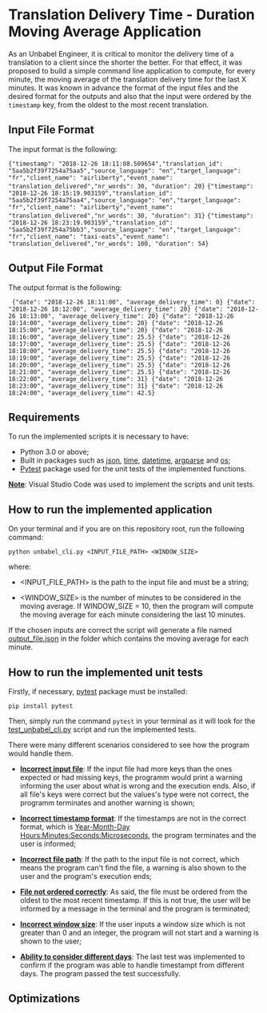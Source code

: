# Translation Delivery Time - Duration Moving Average Application

As an Unbabel Engineer, it is critical to monitor the delivery time of a translation to a client since the shorter the better. For that effect, it was proposed to build a simple command line application to compute, for every minute, the moving average of the translation delivery time for the last X minutes. It was known in advance the format of the input files and the desired format for the outputs and also that the input were ordered by the `timestamp` key, from the oldest to the most recent translation.

## Input File Format

The input format is the following:

`{"timestamp": "2018-12-26 18:11:08.509654","translation_id": "5aa5b2f39f7254a75aa5","source_language": "en","target_language": "fr","client_name": "airliberty","event_name": "translation_delivered","nr_words": 30, "duration": 20}`
`{"timestamp": "2018-12-26 18:15:19.903159","translation_id": "5aa5b2f39f7254a75aa4","source_language": "en","target_language": "fr","client_name": "airliberty","event_name": "translation_delivered","nr_words": 30, "duration": 31}`
`{"timestamp": "2018-12-26 18:23:19.903159","translation_id": "5aa5b2f39f7254a75bb3","source_language": "en","target_language": "fr","client_name": "taxi-eats","event_name": "translation_delivered","nr_words": 100, "duration": 54}`

## Output File Format

The output format is the following:

`
{"date": "2018-12-26 18:11:00", "average_delivery_time": 0}
{"date": "2018-12-26 18:12:00", "average_delivery_time": 20}
{"date": "2018-12-26 18:13:00", "average_delivery_time": 20}
{"date": "2018-12-26 18:14:00", "average_delivery_time": 20}
{"date": "2018-12-26 18:15:00", "average_delivery_time": 20}
{"date": "2018-12-26 18:16:00", "average_delivery_time": 25.5}
{"date": "2018-12-26 18:17:00", "average_delivery_time": 25.5}
{"date": "2018-12-26 18:18:00", "average_delivery_time": 25.5}
{"date": "2018-12-26 18:19:00", "average_delivery_time": 25.5}
{"date": "2018-12-26 18:20:00", "average_delivery_time": 25.5}
{"date": "2018-12-26 18:21:00", "average_delivery_time": 25.5}
{"date": "2018-12-26 18:22:00", "average_delivery_time": 31}
{"date": "2018-12-26 18:23:00", "average_delivery_time": 31}
{"date": "2018-12-26 18:24:00", "average_delivery_time": 42.5}`

## Requirements

To run the implemented scripts it is necessary to have:
* Python 3.0 or above;
* Built in packages such as <u>json</u>, <u>time</u>, <u>datetime</u>, <u>argparse</u> and <u>os</u>;
* <u>Pytest</u> package used for the unit tests of the implemented functions. 

<u>**Note**</u>: Visual Studio Code was used to implement the scripts and unit tests.

## How to run the implemented application

On your terminal and if you are on this repository root, run the following command:

`python unbabel_cli.py <INPUT_FILE_PATH> <WINDOW_SIZE>`

where:

* <INPUT_FILE_PATH> is the path to the input file and must be a string;

* <WINDOW_SIZE> is the number of minutes to be considered in the moving average. If WINDOW_SIZE = 10, then the program will compute the moving average for each minute considering the last 10 minutes.

If the chosen inputs are correct the script will generate a file named <u>output_file.json</u> in the folder which contains the moving average for each minute.

## How to run the implemented unit tests

Firstly, if necessary, <u>pytest</u> package must be installed:

`pip install pytest`

Then, simply run the command `pytest` in your terminal as it will look for the <u>test_unbabel_cli.py</u> script and run the implemented tests.

There were many different scenarios considered to see how the program would handle them. 

* <u>**Incorrect input file**</u>: If the input file had more keys than the ones expected or had missing keys, the programm would print a warning informing the user about what is wrong and the execution ends. Also, if all file's keys were correct but the values's type were not correct, the programm terminates and another warning is shown;

* <u>**Incorrect timestamp format**</u>: If the timestamps are not in the correct format, which is <u>Year-Month-Day Hours:Minutes:Seconds:Microseconds</u>, the program terminates and the user is informed;

* <u>**Incorrect file path**</u>: If the path to the input file is not correct, which means the program can't find the file, a warning is also shown to the user and the program's execution ends;

* <u>**File not ordered correctly**</u>: As said, the file must be ordered from the oldest to the most recent timestamp. If this is not true, the user will be informed by a message in the terminal and the program is terminated;

* <u>**Incorrect window size**</u>: If the user inputs a window size which is not greater than 0 and an integer, the program will not start and a warning is shown to the user;

* <u>**Ability to consider different days**</u>: The last test was implemented to confirm if the program was able to handle timestampt from different days. The program passed the test successfully.

## Optimizations 
